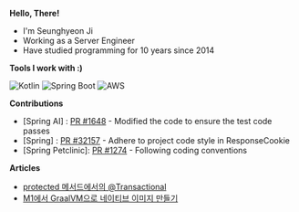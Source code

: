 __Hello, There!__

- I'm Seunghyeon Ji
- Working as a Server Engineer
- Have studied programming for 10 years since 2014

__Tools I work with :)__

![Kotlin](https://img.shields.io/badge/Kotlin-%23ED8B0.svg?style=for-the-badge&color=7F52FF&logo=Kotlin&logoColor=FFFFFF) 
![Spring Boot](https://img.shields.io/badge/Spring_Boot-%23ED8B0.svg?style=for-the-badge&color=6DB33F&logo=springboot&logoColor=FFFFFF) 
![AWS](https://img.shields.io/badge/AWS-%23ED8B0.svg?style=for-the-badge&color=232F3E&logo=amazonwebservices&logoColor=FFFFFF) 

__Contributions__

- [Spring AI] : [PR #1648](https://github.com/spring-projects/spring-ai/pull/1648) - Modified the code to ensure the test code passes
- [Spring] : [PR #32157](https://github.com/spring-projects/spring-framework/pull/32157) - Adhere to project code style in ResponseCookie
- [Spring Petclinic]: [PR #1274](https://github.com/spring-projects/spring-petclinic/pull/1274) - Following coding conventions

__Articles__

- [protected 메서드에서의 @Transactional](https://jiseunghyeon.com/protected-transactional)
- [M1에서 GraalVM으로 네이티브 이미지 만들기](https://jiseunghyeon.com/graalvm-aot)

